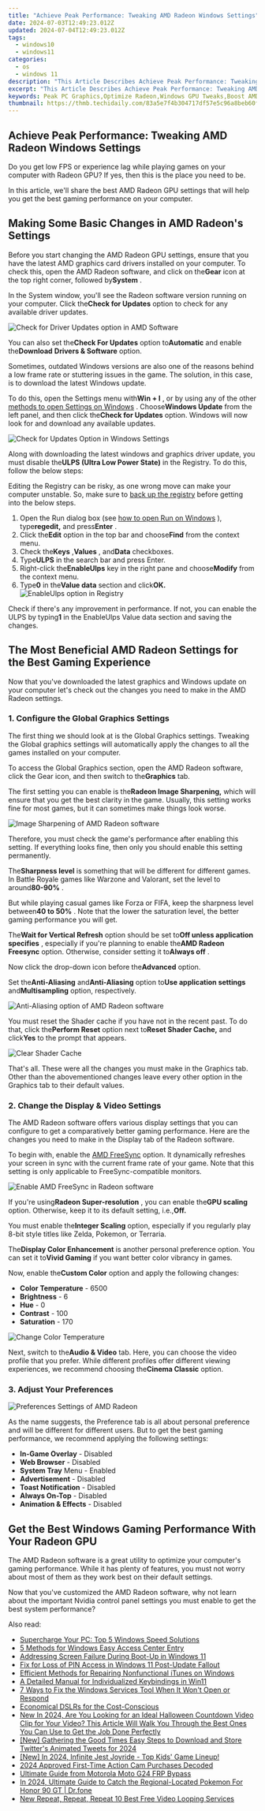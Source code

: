 ```yaml
---
title: "Achieve Peak Performance: Tweaking AMD Radeon Windows Settings"
date: 2024-07-03T12:49:23.012Z
updated: 2024-07-04T12:49:23.012Z
tags:
  - windows10
  - windows11
categories:
  - os
  - windows 11
description: "This Article Describes Achieve Peak Performance: Tweaking AMD Radeon Windows Settings"
excerpt: "This Article Describes Achieve Peak Performance: Tweaking AMD Radeon Windows Settings"
keywords: Peak PC Graphics,Optimize Radeon,Windows GPU Tweaks,Boost AMD Rendering,Enhance AMD Performance,Adjust Radeon Settings,Improve Gaming Speed
thumbnail: https://thmb.techidaily.com/83a5e7f4b304717df57e5c96a8beb60fe39d761265a0a53063f5a3b844f4f838.png
---
```


## Achieve Peak Performance: Tweaking AMD Radeon Windows Settings

 Do you get low FPS or experience lag while playing games on your computer with Radeon GPU? If yes, then this is the place you need to be.

 In this article, we'll share the best AMD Radeon GPU settings that will help you get the best gaming performance on your computer.

## Making Some Basic Changes in AMD Radeon's Settings

 Before you start changing the AMD Radeon GPU settings, ensure that you have the latest AMD graphics card drivers installed on your computer. To check this, open the AMD Radeon software, and click on the**Gear** icon at the top right corner, followed by**System** .

 In the System window, you'll see the Radeon software version running on your computer. Click the**Check for Updates** option to check for any available driver updates.

![Check for Driver Updates option in AMD Software](https://static1.makeuseofimages.com/wordpress/wp-content/uploads/2022/12/check-for-driver-updates.jpg)

 You can also set the**Check For Updates** option to**Automatic** and enable the**Download** **Drivers & Software** option.

 Sometimes, outdated Windows versions are also one of the reasons behind a low frame rate or stuttering issues in the game. The solution, in this case, is to download the latest Windows update.

 To do this, open the Settings menu with**Win + I** , or by using any of the other [methods to open Settings on Windows](https://www.makeuseof.com/windows-ways-to-open-system-settings/) . Choose**Windows Update** from the left panel, and then click the**Check for Updates** option. Windows will now look for and download any available updates.

![Check for Updates Option in Windows Settings](https://static1.makeuseofimages.com/wordpress/wp-content/uploads/2022/12/check-for-updates-option.jpg)

 Along with downloading the latest windows and graphics driver update, you must disable the**ULPS (Ultra Low Power State)** in the Registry. To do this, follow the below steps:

 Editing the Registry can be risky, as one wrong move can make your computer unstable. So, make sure to [back up the registry](https://www.makeuseof.com/tag/backup-restore-windows-registry/) before getting into the below steps.

1. Open the Run dialog box (see [how to open Run on Windows](https://www.makeuseof.com/windows-open-run-command-dialog-box/) ), type**regedit,** and press**Enter** .
2. Click the**Edit** option in the top bar and choose**Find** from the context menu.
3. Check the**Keys** ,**Values** , and**Data** checkboxes.
4. Type**ULPS** in the search bar and press Enter.
5. Right-click the**EnableUlps** key in the right pane and choose**Modify** from the context menu.
6. Type**0** in the**Value data** section and click**OK.**  
![EnableUlps option in Registry](https://static1.makeuseofimages.com/wordpress/wp-content/uploads/2022/12/enableulps-option.jpg)

 Check if there's any improvement in performance. If not, you can enable the ULPS by typing**1** in the EnableUlps Value data section and saving the changes.

## The Most Beneficial AMD Radeon Settings for the Best Gaming Experience

 Now that you've downloaded the latest graphics and Windows update on your computer let's check out the changes you need to make in the AMD Radeon settings.

### 1\. Configure the Global Graphics Settings

 The first thing we should look at is the Global Graphics settings. Tweaking the Global graphics settings will automatically apply the changes to all the games installed on your computer.

 To access the Global Graphics section, open the AMD Radeon software, click the Gear icon, and then switch to the**Graphics** tab.

 The first setting you can enable is the**Radeon Image Sharpening,** which will ensure that you get the best clarity in the game. Usually, this setting works fine for most games, but it can sometimes make things look worse.

![Image Sharpening of AMD Radeon software](https://static1.makeuseofimages.com/wordpress/wp-content/uploads/2022/12/image-sharpening.jpg)

 Therefore, you must check the game's performance after enabling this setting. If everything looks fine, then only you should enable this setting permanently.

 The**Sharpness level** is something that will be different for different games. In Battle Royale games like Warzone and Valorant, set the level to around**80-90%** .

 But while playing casual games like Forza or FIFA, keep the sharpness level between**40 to 50%** . Note that the lower the saturation level, the better gaming performance you will get.

 The**Wait for Vertical Refresh** option should be set to**Off unless application specifies** , especially if you're planning to enable the**AMD Radeon Freesync** option. Otherwise, consider setting it to**Always off** .

 Now click the drop-down icon before the**Advanced** option.

 Set the**Anti-Aliasing** and**Anti-Aliasing** option to**Use application settings** and**Multisampling** option, respectively.

![Anti-Aliasing option of AMD Radeon software](https://static1.makeuseofimages.com/wordpress/wp-content/uploads/2022/12/anti-aliasing-option.jpg)

 You must reset the Shader cache if you have not in the recent past. To do that, click the**Perform Reset** option next to**Reset Shader Cache,** and click**Yes** to the prompt that appears.

![Clear Shader Cache](https://static1.makeuseofimages.com/wordpress/wp-content/uploads/2022/12/shader-cache.jpg)

 That's all. These were all the changes you must make in the Graphics tab. Other than the abovementioned changes leave every other option in the Graphics tab to their default values.

### 2\. Change the Display & Video Settings

 The AMD Radeon software offers various display settings that you can configure to get a comparatively better gaming performance. Here are the changes you need to make in the Display tab of the Radeon software.

 To begin with, enable the [AMD FreeSync](https://www.makeuseof.com/what-is-amd-freesync-and-how-does-it-differ-to-nvidia-g-sync/) option. It dynamically refreshes your screen in sync with the current frame rate of your game. Note that this setting is only applicable to FreeSync-compatible monitors.

![Enable AMD FreeSync in Radeon software](https://static1.makeuseofimages.com/wordpress/wp-content/uploads/2022/12/enable-amd-freesync.jpg)

 If you're using**Radeon Super-resolution** , you can enable the**GPU scaling** option. Otherwise, keep it to its default setting, i.e.,**Off.**

 You must enable the**Integer Scaling** option, especially if you regularly play 8-bit style titles like Zelda, Pokemon, or Terraria.

 The**Display Color Enhancement** is another personal preference option. You can set it to**Vivid Gaming** if you want better color vibrancy in games.

 Now, enable the**Custom Color** option and apply the following changes:

* **Color Temperature** \- 6500
* **Brightness** \- 6
* **Hue** \- 0
* **Contrast** \- 100
* **Saturation** \- 170

![Change Color Temperature](https://static1.makeuseofimages.com/wordpress/wp-content/uploads/2022/12/color-temperature.jpg)

 Next, switch to the**Audio & Video** tab. Here, you can choose the video profile that you prefer. While different profiles offer different viewing experiences, we recommend choosing the**Cinema Classic** option.

### 3\. Adjust Your Preferences

![Preferences Settings of AMD Radeon](https://static1.makeuseofimages.com/wordpress/wp-content/uploads/2022/12/preferences-settings.jpg)

 As the name suggests, the Preference tab is all about personal preference and will be different for different users. But to get the best gaming performance, we recommend applying the following settings:

* **In-Game Overlay** \- Disabled
* **Web Browser** \- Disabled
* **System Tray** Menu - Enabled
* **Advertisement** \- Disabled
* **Toast Notification** \- Disabled
* **Always On-Top** \- Disabled
* **Animation & Effects** \- Disabled

## Get the Best Windows Gaming Performance With Your Radeon GPU

 The AMD Radeon software is a great utility to optimize your computer's gaming performance. While it has plenty of features, you must not worry about most of them as they work best on their default settings.

 Now that you've customized the AMD Radeon software, why not learn about the important Nvidia control panel settings you must enable to get the best system performance?


<ins class="adsbygoogle"
     style="display:block"
     data-ad-format="autorelaxed"
     data-ad-client="ca-pub-7571918770474297"
     data-ad-slot="1223367746"></ins>



<ins class="adsbygoogle"
     style="display:block"
     data-ad-client="ca-pub-7571918770474297"
     data-ad-slot="8358498916"
     data-ad-format="auto"
     data-full-width-responsive="true"></ins>

<span class="atpl-alsoreadstyle">Also read:</span>
<div><ul>
<li><a href="https://win11-tips.techidaily.com/supercharge-your-pc-top-5-windows-speed-solutions/"><u>Supercharge Your PC: Top 5 Windows Speed Solutions</u></a></li>
<li><a href="https://win11-tips.techidaily.com/5-methods-for-windows-easy-access-center-entry/"><u>5 Methods for Windows Easy Access Center Entry</u></a></li>
<li><a href="https://win11-tips.techidaily.com/addressing-screen-failure-during-boot-up-in-windows-11/"><u>Addressing Screen Failure During Boot-Up in Windows 11</u></a></li>
<li><a href="https://win11-tips.techidaily.com/fix-for-loss-of-pin-access-in-windows-11-post-update-fallout/"><u>Fix for Loss of PIN Access in Windows 11 Post-Update Fallout</u></a></li>
<li><a href="https://win11-tips.techidaily.com/efficient-methods-for-repairing-nonfunctional-itunes-on-windows/"><u>Efficient Methods for Repairing Nonfunctional iTunes on Windows</u></a></li>
<li><a href="https://win11-tips.techidaily.com/a-detailed-manual-for-individualized-keybindings-in-win11/"><u>A Detailed Manual for Individualized Keybindings in Win11</u></a></li>
<li><a href="https://win11-tips.techidaily.com/7-ways-to-fix-the-windows-services-tool-when-it-wont-open-or-respond/"><u>7 Ways to Fix the Windows Services Tool When It Won't Open or Respond</u></a></li>
<li><a href="https://extra-resources.techidaily.com/economical-dslrs-for-the-cost-conscious/"><u>Economical DSLRs for the Cost-Conscious</u></a></li>
<li><a href="https://ai-video-editing.techidaily.com/new-in-2024-are-you-looking-for-an-ideal-halloween-countdown-video-clip-for-your-video-this-article-will-walk-you-through-the-best-ones-you-can-use-to-get-t/"><u>New In 2024, Are You Looking for an Ideal Halloween Countdown Video Clip for Your Video? This Article Will Walk You Through the Best Ones You Can Use to Get the Job Done Perfectly</u></a></li>
<li><a href="https://twitter-videos.techidaily.com/new-gathering-the-good-times-easy-steps-to-download-and-store-twitters-animated-tweets-for-2024/"><u>[New] Gathering the Good Times  Easy Steps to Download and Store Twitter's Animated Tweets for 2024</u></a></li>
<li><a href="https://screen-activity-recording.techidaily.com/1716069277615-new-in-2024-infinite-jest-joyride-top-kids-game-lineup/"><u>[New] In 2024, Infinite Jest Joyride - Top Kids' Game Lineup!</u></a></li>
<li><a href="https://fox-access.techidaily.com/2024-approved-first-time-action-cam-purchases-decoded/"><u>2024 Approved  First-Time Action Cam Purchases Decoded</u></a></li>
<li><a href="https://android-frp.techidaily.com/ultimate-guide-from-motorola-moto-g24-frp-bypass-by-drfone-android/"><u>Ultimate Guide from Motorola Moto G24 FRP Bypass</u></a></li>
<li><a href="https://pokemon-go-android.techidaily.com/in-2024-ultimate-guide-to-catch-the-regional-located-pokemon-for-honor-90-gt-drfone-by-drfone-virtual-android/"><u>In 2024, Ultimate Guide to Catch the Regional-Located Pokemon For Honor 90 GT | Dr.fone</u></a></li>
<li><a href="https://ai-video-tools.techidaily.com/new-repeat-repeat-repeat-10-best-free-video-looping-services/"><u>New Repeat, Repeat, Repeat 10 Best Free Video Looping Services</u></a></li>
</ul></div>
